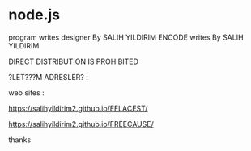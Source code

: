 # node.js
 program writes designer By SALIH YILDIRIM
 ENCODE writes By SALIH YILDIRIM

 
DIRECT DISTRIBUTION IS PROHIBITED

?LET???M ADRESLER? :  

web sites :

https://salihyildirim2.github.io/EFLACEST/

https://salihyildirim2.github.io/FREECAUSE/

thanks 
